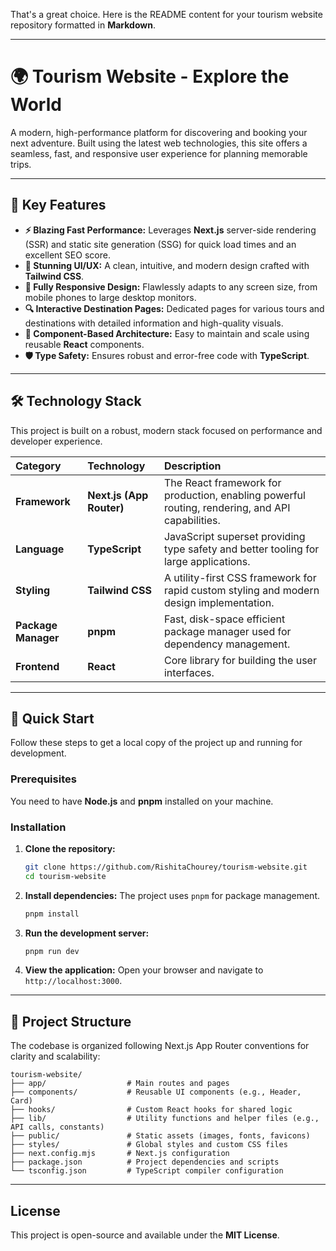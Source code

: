 That's a great choice. Here is the README content for your tourism website repository formatted in **Markdown**.

-----

# 🌍 Tourism Website - Explore the World

[](https://nextjs.org/)
[](https://www.typescriptlang.org/)
[](https://tailwindcss.com/)
[](https://pnpm.io/)

A modern, high-performance platform for discovering and booking your next adventure. Built using the latest web technologies, this site offers a seamless, fast, and responsive user experience for planning memorable trips.

-----

## 🚀 Key Features

  * **⚡ Blazing Fast Performance:** Leverages **Next.js** server-side rendering (SSR) and static site generation (SSG) for quick load times and an excellent SEO score.
  * **🎨 Stunning UI/UX:** A clean, intuitive, and modern design crafted with **Tailwind CSS**.
  * **📱 Fully Responsive Design:** Flawlessly adapts to any screen size, from mobile phones to large desktop monitors.
  * **🔍 Interactive Destination Pages:** Dedicated pages for various tours and destinations with detailed information and high-quality visuals.
  * **🧱 Component-Based Architecture:** Easy to maintain and scale using reusable **React** components.
  * **🛡️ Type Safety:** Ensures robust and error-free code with **TypeScript**.

-----

## 🛠️ Technology Stack

This project is built on a robust, modern stack focused on performance and developer experience.

| Category | Technology | Description |
| :--- | :--- | :--- |
| **Framework** | **Next.js (App Router)** | The React framework for production, enabling powerful routing, rendering, and API capabilities. |
| **Language** | **TypeScript** | JavaScript superset providing type safety and better tooling for large applications. |
| **Styling** | **Tailwind CSS** | A utility-first CSS framework for rapid custom styling and modern design implementation. |
| **Package Manager** | **pnpm** | Fast, disk-space efficient package manager used for dependency management. |
| **Frontend** | **React** | Core library for building the user interfaces. |

-----

## 🌟 Quick Start

Follow these steps to get a local copy of the project up and running for development.

### Prerequisites

You need to have **Node.js** and **pnpm** installed on your machine.

### Installation

1.  **Clone the repository:**

    ```bash
    git clone https://github.com/RishitaChourey/tourism-website.git
    cd tourism-website
    ```

2.  **Install dependencies:**
    The project uses `pnpm` for package management.

    ```bash
    pnpm install
    ```

3.  **Run the development server:**

    ```bash
    pnpm run dev
    ```

4.  **View the application:**
    Open your browser and navigate to `http://localhost:3000`.

-----

## 📂 Project Structure

The codebase is organized following Next.js App Router conventions for clarity and scalability:

```
tourism-website/
├── app/                  # Main routes and pages
├── components/           # Reusable UI components (e.g., Header, Card)
├── hooks/                # Custom React hooks for shared logic
├── lib/                  # Utility functions and helper files (e.g., API calls, constants)
├── public/               # Static assets (images, fonts, favicons)
├── styles/               # Global styles and custom CSS files
├── next.config.mjs       # Next.js configuration
├── package.json          # Project dependencies and scripts
└── tsconfig.json         # TypeScript compiler configuration
```

-----

## License

This project is open-source and available under the **MIT License**.
